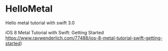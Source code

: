 # HelloMetal
Hello metal tutorial with swift 3.0

iOS 8 Metal Tutorial with Swift: Getting Started
https://www.raywenderlich.com/77488/ios-8-metal-tutorial-swift-getting-started)
